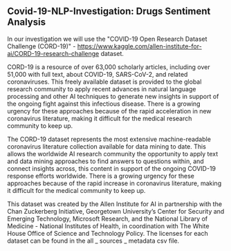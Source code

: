 ## Covid-19-NLP-Investigation: Drugs Sentiment Analysis 
In our investigation we will use the "COVID-19 Open Research Dataset Challenge (CORD-19)" - https://www.kaggle.com/allen-institute-for-ai/CORD-19-research-challenge dataset. 

CORD-19 is a resource of over 63,000 scholarly articles, including over 51,000 with full text, about COVID-19, SARS-CoV-2, and related coronaviruses. This freely available dataset is provided to the global research community to apply recent advances in natural language processing and other AI techniques to generate new insights in support of the ongoing fight against this infectious disease. There is a growing urgency for these approaches because of the rapid acceleration in new coronavirus literature, making it difficult for the medical research community to keep up.
        
The CORD-19 dataset represents the most extensive machine-readable coronavirus literature collection available for data mining to date. This allows the worldwide AI research community the opportunity to apply text and data mining approaches to find answers to questions within, and connect insights across, this content in support of the ongoing COVID-19 response efforts worldwide. There is a growing urgency for these approaches because of the rapid increase in coronavirus literature, making it difficult for the medical community to keep up.
        
This dataset was created by the Allen Institute for AI in partnership with the Chan Zuckerberg Initiative, Georgetown University’s Center for Security and Emerging Technology, Microsoft Research, and the National Library of Medicine - National Institutes of Health, in coordination with The White House Office of Science and Technology Policy.
        The licenses for each dataset can be found in the all _ sources _ metadata csv file.
        
